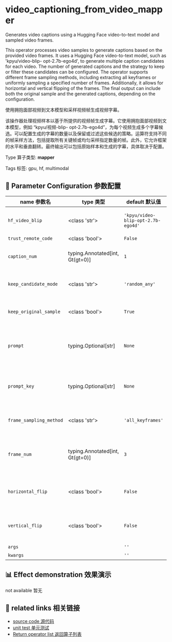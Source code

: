 # video_captioning_from_video_mapper

Generates video captions using a Hugging Face video-to-text model and sampled video frames.

This operator processes video samples to generate captions based on the provided video frames. It uses a Hugging Face video-to-text model, such as 'kpyu/video-blip- opt-2.7b-ego4d', to generate multiple caption candidates for each video. The number of generated captions and the strategy to keep or filter these candidates can be configured. The operator supports different frame sampling methods, including extracting all keyframes or uniformly sampling a specified number of frames. Additionally, it allows for horizontal and vertical flipping of the frames. The final output can include both the original sample and the generated captions, depending on the configuration.

使用拥抱面部视频到文本模型和采样视频帧生成视频字幕。

该操作器处理视频样本以基于所提供的视频帧生成字幕。它使用拥抱面部视频到文本模型，例如 “kpyu/视频-blip- opt-2.7b-ego4d”，为每个视频生成多个字幕候选。可以配置生成的字幕的数量以及保留或过滤这些候选的策略。运算符支持不同的帧采样方法，包括提取所有关键帧或均匀采样指定数量的帧。此外，它允许框架的水平和垂直翻转。最终输出可以包括原始样本和生成的字幕，具体取决于配置。

Type 算子类型: **mapper**

Tags 标签: gpu, hf, multimodal

## 🔧 Parameter Configuration 参数配置
| name 参数名 | type 类型 | default 默认值 | desc 说明 |
|--------|------|--------|------|
| `hf_video_blip` | <class 'str'> | `'kpyu/video-blip-opt-2.7b-ego4d'` | video-blip model name on huggingface |
| `trust_remote_code` | <class 'bool'> | `False` |  |
| `caption_num` | typing.Annotated[int, Gt(gt=0)] | `1` | how many candidate captions to generate |
| `keep_candidate_mode` | <class 'str'> | `'random_any'` | retain strategy for the generated |
| `keep_original_sample` | <class 'bool'> | `True` | whether to keep the original sample. If |
| `prompt` | typing.Optional[str] | `None` | a string prompt to guide the generation of video-blip |
| `prompt_key` | typing.Optional[str] | `None` | the key name of fields in samples to store prompts |
| `frame_sampling_method` | <class 'str'> | `'all_keyframes'` | sampling method of extracting frame |
| `frame_num` | typing.Annotated[int, Gt(gt=0)] | `3` | the number of frames to be extracted uniformly from |
| `horizontal_flip` | <class 'bool'> | `False` | flip frame video horizontally (left to right). |
| `vertical_flip` | <class 'bool'> | `False` | flip frame video vertically (top to bottom). |
| `args` |  | `''` | extra args |
| `kwargs` |  | `''` | extra args |

## 📊 Effect demonstration 效果演示
not available 暂无

## 🔗 related links 相关链接
- [source code 源代码](../../../data_juicer/ops/mapper/video_captioning_from_video_mapper.py)
- [unit test 单元测试](../../../tests/ops/mapper/test_video_captioning_from_video_mapper.py)
- [Return operator list 返回算子列表](../../Operators.md)